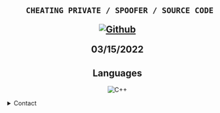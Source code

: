 <h2 align="center">
<p align="center">

```sh-session
  CHEATING PRIVATE / SPOOFER / SOURCE CODE 
```

  <p align="center">
    <a href="https://sarnax.xyz/"><img alt="Github" src="https://img.shields.io/badge/SARNAX.COM-WEBSITE-red"></a> 
  


  </p>
</p>
03/15/2022

<h2 align="center">Languages</h2>
<p align="center">
  <img alt="C++" src="https://img.shields.io/badge/-C++-090909?style=for-the-badge&logo=C%2b%2b&logoColor=6296CC"></a> 
</p>


<details>
  <summary>Contact</summary>
 
</details>
</h2>
